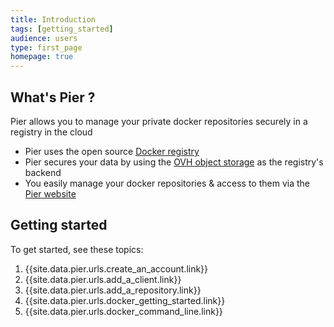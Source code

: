 ```yaml
---
title: Introduction
tags: [getting_started]
audience: users
type: first_page
homepage: true
---
```


## What's Pier ?

Pier allows you to manage your private docker repositories securely in a registry in the cloud

* Pier uses the open source [Docker registry] 
* Pier secures your data by using the [OVH object storage] as the registry's backend
* You easily manage your docker repositories & access to them via the [Pier website] 

## Getting started

To get started, see these topics:

1. {{site.data.pier.urls.create_an_account.link}}
1. {{site.data.pier.urls.add_a_client.link}}
1. {{site.data.pier.urls.add_a_repository.link}}
1. {{site.data.pier.urls.docker_getting_started.link}}
1. {{site.data.pier.urls.docker_command_line.link}}

[Docker registry]: https://docs.docker.com/registry/
[OVH object storage]: https://www.ovh.com/us/cloud/storage/object-storage.xml
[Pier website]: https://www.pier.ovh
